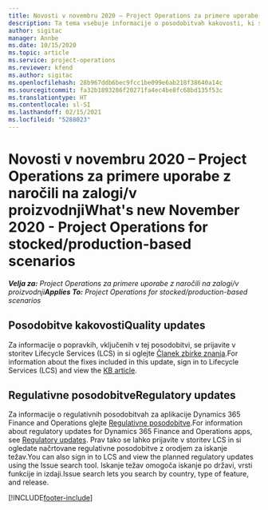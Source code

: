 ```yaml
---
title: Novosti v novembru 2020 – Project Operations za primere uporabe z naročili na zalogi/v proizvodnji
description: Ta tema vsebuje informacije o posodobitvah kakovosti, ki so na voljo v novembrski izdaji (2020) aplikacije Project Operations za primere uporabe z naročili na zalogi/v proizvodnji.
author: sigitac
manager: Annbe
ms.date: 10/15/2020
ms.topic: article
ms.service: project-operations
ms.reviewer: kfend
ms.author: sigitac
ms.openlocfilehash: 28b967ddb6bec9fcc1be099e6ab218f38640a14c
ms.sourcegitcommit: fa32b1893286f20271fa4ec4be8fc68bd135f53c
ms.translationtype: HT
ms.contentlocale: sl-SI
ms.lasthandoff: 02/15/2021
ms.locfileid: "5288023"
---
```

# <a name="whats-new-november-2020---project-operations-for-stockedproduction-based-scenarios"></a><span data-ttu-id="8447f-103">Novosti v novembru 2020 – Project Operations za primere uporabe z naročili na zalogi/v proizvodnji</span><span class="sxs-lookup"><span data-stu-id="8447f-103">What's new November 2020 - Project Operations for stocked/production-based scenarios</span></span>

<span data-ttu-id="8447f-104">_**Velja za:** Project Operations za primere uporabe z naročili na zalogi/v proizvodnji_</span><span class="sxs-lookup"><span data-stu-id="8447f-104">_**Applies To:** Project Operations for stocked/production-based scenarios_</span></span>

## <a name="quality-updates"></a><span data-ttu-id="8447f-105">Posodobitve kakovosti</span><span class="sxs-lookup"><span data-stu-id="8447f-105">Quality updates</span></span>

<span data-ttu-id="8447f-106">Za informacije o popravkih, vključenih v tej posodobitvi, se prijavite v storitev Lifecycle Services (LCS) in si oglejte [Članek zbirke znanja](https://fix.lcs.dynamics.com/Issue/Details?bugId=488609&amp;dbType=3&amp;qc=8251e8e1d5e2386de850599926c1adc3fec8e2ba25308036d22cdfe0a1c28fc7).</span><span class="sxs-lookup"><span data-stu-id="8447f-106">For information about the fixes included in this update, sign in to Lifecycle Services (LCS) and view the [KB article](https://fix.lcs.dynamics.com/Issue/Details?bugId=488609&amp;dbType=3&amp;qc=8251e8e1d5e2386de850599926c1adc3fec8e2ba25308036d22cdfe0a1c28fc7).</span></span>

## <a name="regulatory-updates"></a><span data-ttu-id="8447f-107">Regulativne posodobitve</span><span class="sxs-lookup"><span data-stu-id="8447f-107">Regulatory updates</span></span>

<span data-ttu-id="8447f-108">Za informacije o regulativnih posodobitvah za aplikacije Dynamics 365 Finance and Operations glejte [Regulativne posodobitve](https://docs.microsoft.com/dynamics365/finance/localizations/regulatory-updates).</span><span class="sxs-lookup"><span data-stu-id="8447f-108">For information about regulatory updates for Dynamics 365 Finance and Operations apps, see [Regulatory updates](https://docs.microsoft.com/dynamics365/finance/localizations/regulatory-updates).</span></span> <span data-ttu-id="8447f-109">Prav tako se lahko prijavite v storitev LCS in si ogledate načrtovane regulativne posodobitve z orodjem za iskanje težav.</span><span class="sxs-lookup"><span data-stu-id="8447f-109">You can also sign in to LCS and view the planned regulatory updates using the Issue search tool.</span></span> <span data-ttu-id="8447f-110">Iskanje težav omogoča iskanje po državi, vrsti funkcije in izdaji.</span><span class="sxs-lookup"><span data-stu-id="8447f-110">Issue search lets you search by country, type of feature, and release.</span></span>


[!INCLUDE[footer-include](../../includes/footer-banner.md)]